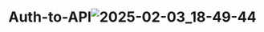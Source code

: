 # Auth-to-API![2025-02-03_18-49-44](https://github.com/user-attachments/assets/6fde916d-ab19-4bfa-bb8a-a2bbb1db5fbd)
